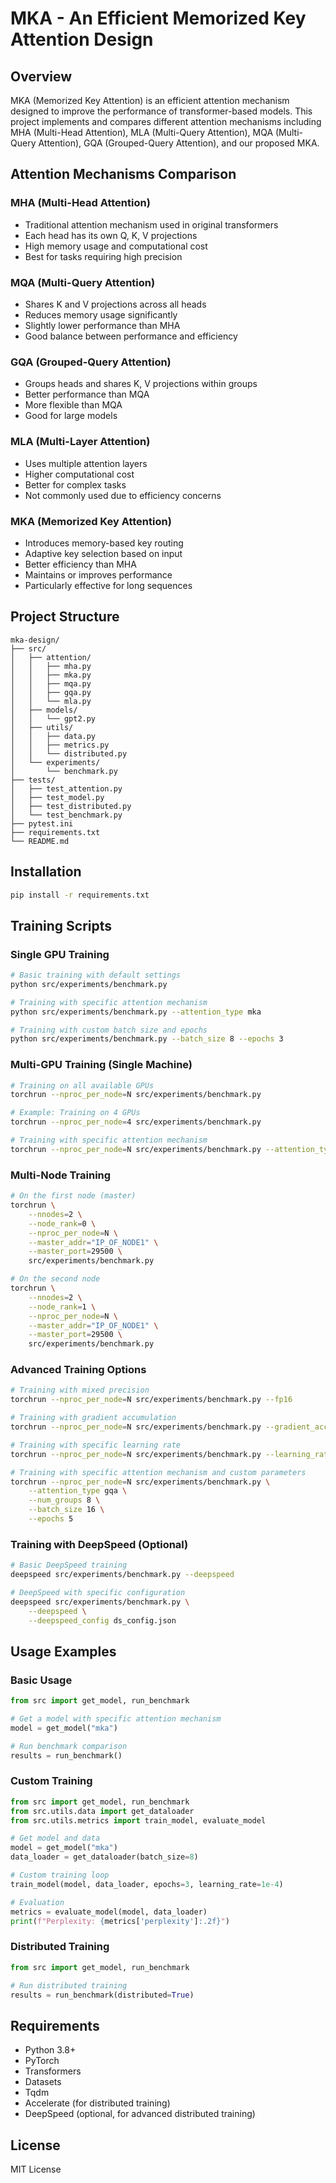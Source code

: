 # MKA - An Efficient Memorized Key Attention Design

## Overview
MKA (Memorized Key Attention) is an efficient attention mechanism designed to improve the performance of transformer-based models. This project implements and compares different attention mechanisms including MHA (Multi-Head Attention), MLA (Multi-Query Attention), MQA (Multi-Query Attention), GQA (Grouped-Query Attention), and our proposed MKA.

## Attention Mechanisms Comparison

### MHA (Multi-Head Attention)
- Traditional attention mechanism used in original transformers
- Each head has its own Q, K, V projections
- High memory usage and computational cost
- Best for tasks requiring high precision

### MQA (Multi-Query Attention)
- Shares K and V projections across all heads
- Reduces memory usage significantly
- Slightly lower performance than MHA
- Good balance between performance and efficiency

### GQA (Grouped-Query Attention)
- Groups heads and shares K, V projections within groups
- Better performance than MQA
- More flexible than MQA
- Good for large models

### MLA (Multi-Layer Attention)
- Uses multiple attention layers
- Higher computational cost
- Better for complex tasks
- Not commonly used due to efficiency concerns

### MKA (Memorized Key Attention)
- Introduces memory-based key routing
- Adaptive key selection based on input
- Better efficiency than MHA
- Maintains or improves performance
- Particularly effective for long sequences

## Project Structure
```
mka-design/
├── src/
│   ├── attention/
│   │   ├── mha.py
│   │   ├── mka.py
│   │   ├── mqa.py
│   │   ├── gqa.py
│   │   └── mla.py
│   ├── models/
│   │   └── gpt2.py
│   ├── utils/
│   │   ├── data.py
│   │   ├── metrics.py
│   │   └── distributed.py
│   └── experiments/
│       └── benchmark.py
├── tests/
│   ├── test_attention.py
│   ├── test_model.py
│   ├── test_distributed.py
│   └── test_benchmark.py
├── pytest.ini
├── requirements.txt
└── README.md
```

## Installation
```bash
pip install -r requirements.txt
```

## Training Scripts

### Single GPU Training
```bash
# Basic training with default settings
python src/experiments/benchmark.py

# Training with specific attention mechanism
python src/experiments/benchmark.py --attention_type mka

# Training with custom batch size and epochs
python src/experiments/benchmark.py --batch_size 8 --epochs 3
```

### Multi-GPU Training (Single Machine)
```bash
# Training on all available GPUs
torchrun --nproc_per_node=N src/experiments/benchmark.py

# Example: Training on 4 GPUs
torchrun --nproc_per_node=4 src/experiments/benchmark.py

# Training with specific attention mechanism
torchrun --nproc_per_node=N src/experiments/benchmark.py --attention_type mka
```

### Multi-Node Training
```bash
# On the first node (master)
torchrun \
    --nnodes=2 \
    --node_rank=0 \
    --nproc_per_node=N \
    --master_addr="IP_OF_NODE1" \
    --master_port=29500 \
    src/experiments/benchmark.py

# On the second node
torchrun \
    --nnodes=2 \
    --node_rank=1 \
    --nproc_per_node=N \
    --master_addr="IP_OF_NODE1" \
    --master_port=29500 \
    src/experiments/benchmark.py
```

### Advanced Training Options
```bash
# Training with mixed precision
torchrun --nproc_per_node=N src/experiments/benchmark.py --fp16

# Training with gradient accumulation
torchrun --nproc_per_node=N src/experiments/benchmark.py --gradient_accumulation_steps 4

# Training with specific learning rate
torchrun --nproc_per_node=N src/experiments/benchmark.py --learning_rate 1e-4

# Training with specific attention mechanism and custom parameters
torchrun --nproc_per_node=N src/experiments/benchmark.py \
    --attention_type gqa \
    --num_groups 8 \
    --batch_size 16 \
    --epochs 5
```

### Training with DeepSpeed (Optional)
```bash
# Basic DeepSpeed training
deepspeed src/experiments/benchmark.py --deepspeed

# DeepSpeed with specific configuration
deepspeed src/experiments/benchmark.py \
    --deepspeed \
    --deepspeed_config ds_config.json
```

## Usage Examples

### Basic Usage
```python
from src import get_model, run_benchmark

# Get a model with specific attention mechanism
model = get_model("mka")

# Run benchmark comparison
results = run_benchmark()
```

### Custom Training
```python
from src import get_model, run_benchmark
from src.utils.data import get_dataloader
from src.utils.metrics import train_model, evaluate_model

# Get model and data
model = get_model("mka")
data_loader = get_dataloader(batch_size=8)

# Custom training loop
train_model(model, data_loader, epochs=3, learning_rate=1e-4)

# Evaluation
metrics = evaluate_model(model, data_loader)
print(f"Perplexity: {metrics['perplexity']:.2f}")
```

### Distributed Training
```python
from src import get_model, run_benchmark

# Run distributed training
results = run_benchmark(distributed=True)
```

## Requirements
- Python 3.8+
- PyTorch
- Transformers
- Datasets
- Tqdm
- Accelerate (for distributed training)
- DeepSpeed (optional, for advanced distributed training)

## License
MIT License